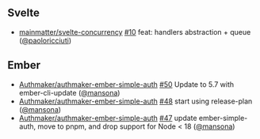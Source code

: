 ## Svelte

- [mainmatter/svelte-concurrency] [#10](https://github.com/mainmatter/svelte-concurrency/pull/10) feat: handlers abstraction + queue ([@paoloricciuti])

## Ember

- [Authmaker/authmaker-ember-simple-auth] [#50](https://github.com/Authmaker/authmaker-ember-simple-auth/pull/50) Update to 5.7 with ember-cli-update ([@mansona])
- [Authmaker/authmaker-ember-simple-auth] [#48](https://github.com/Authmaker/authmaker-ember-simple-auth/pull/48) start using release-plan ([@mansona])
- [Authmaker/authmaker-ember-simple-auth] [#47](https://github.com/Authmaker/authmaker-ember-simple-auth/pull/47) update ember-simple-auth, move to pnpm, and drop support for Node < 18 ([@mansona])

[@mansona]: https://github.com/mansona
[@paoloricciuti]: https://github.com/paoloricciuti
[Authmaker/authmaker-ember-simple-auth]: https://github.com/Authmaker/authmaker-ember-simple-auth
[mainmatter/svelte-concurrency]: https://github.com/mainmatter/svelte-concurrency
